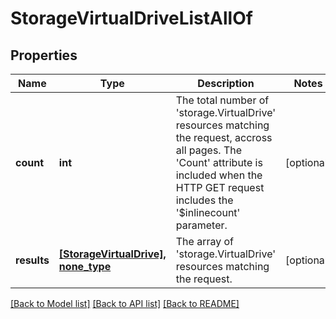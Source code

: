 # StorageVirtualDriveListAllOf

## Properties
Name | Type | Description | Notes
------------ | ------------- | ------------- | -------------
**count** | **int** | The total number of &#39;storage.VirtualDrive&#39; resources matching the request, accross all pages. The &#39;Count&#39; attribute is included when the HTTP GET request includes the &#39;$inlinecount&#39; parameter. | [optional] 
**results** | [**[StorageVirtualDrive], none_type**](StorageVirtualDrive.md) | The array of &#39;storage.VirtualDrive&#39; resources matching the request. | [optional] 

[[Back to Model list]](../README.md#documentation-for-models) [[Back to API list]](../README.md#documentation-for-api-endpoints) [[Back to README]](../README.md)


